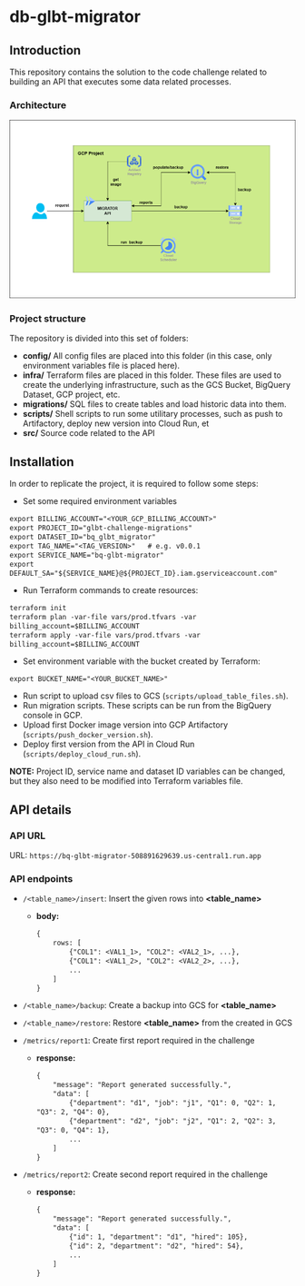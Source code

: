 # db-glbt-migrator

## Introduction
This repository contains the solution to the code challenge related to building an API that executes some data related processes.

### Architecture
![Architecture](diagrams/architecture.png)

### Project structure
The repository is divided into this set of folders:

* **config/** All config files are placed into this folder (in this case, only environment variables file is placed here).
* **infra/** Terraform files are placed in this folder. These files are used to create the underlying infrastructure, such as the GCS Bucket, BigQuery Dataset, GCP project, etc.
* **migrations/** SQL files to create tables and load historic data into them.
* **scripts/** Shell scripts to run some utilitary processes, such as push to Artifactory, deploy new version into Cloud Run, et
* **src/** Source code related to the API

## Installation
In order to replicate the project, it is required to follow some steps:

* Set some required environment variables
```
export BILLING_ACCOUNT="<YOUR_GCP_BILLING_ACCOUNT>"
export PROJECT_ID="glbt-challenge-migrations"
export DATASET_ID="bq_glbt_migrator"
export TAG_NAME="<TAG_VERSION>"   # e.g. v0.0.1
export SERVICE_NAME="bq-glbt-migrator"
export DEFAULT_SA="${SERVICE_NAME}@${PROJECT_ID}.iam.gserviceaccount.com"
```
* Run Terraform commands to create resources:
```
terraform init
terraform plan -var-file vars/prod.tfvars -var billing_account=$BILLING_ACCOUNT
terraform apply -var-file vars/prod.tfvars -var billing_account=$BILLING_ACCOUNT
```
* Set environment variable with the bucket created by Terraform:
```
export BUCKET_NAME="<YOUR_BUCKET_NAME>"
```
* Run script to upload csv files to GCS (`scripts/upload_table_files.sh`).
* Run migration scripts. These scripts can be run from the BigQuery console in GCP.
* Upload first Docker image version into GCP Artifactory (`scripts/push_docker_version.sh`).
* Deploy first version from the API in Cloud Run (`scripts/deploy_cloud_run.sh`).

**NOTE:**  Project ID, service name and dataset ID variables can be changed, but they also need to be modified into Terraform variables file.

## API details

### API URL
URL: `https://bq-glbt-migrator-508891629639.us-central1.run.app`

### API endpoints
* `/<table_name>/insert`: Insert the given rows into **<table_name>**
    * **body:**
      ```
      {
          rows: [
              {"COL1": <VAL1_1>, "COL2": <VAL2_1>, ...},
              {"COL1": <VAL1_2>, "COL2": <VAL2_2>, ...},
              ...
          ]
      }
      ```
      
* `/<table_name>/backup`: Create a backup into GCS for **<table_name>**
* `/<table_name>/restore`: Restore **<table_name>** from the created in GCS
* `/metrics/report1`: Create first report required in the challenge
   * **response:**
     ```
     {
         "message": "Report generated successfully.",
         "data": [
             {"department": "d1", "job": "j1", "Q1": 0, "Q2": 1, "Q3": 2, "Q4": 0},
             {"department": "d2", "job": "j2", "Q1": 2, "Q2": 3, "Q3": 0, "Q4": 1},
             ...
         ]
     }
     ``` 
* `/metrics/report2`: Create second report required in the challenge
   * **response:**
     ```
     {
         "message": "Report generated successfully.",
         "data": [
             {"id": 1, "department": "d1", "hired": 105},
             {"id": 2, "department": "d2", "hired": 54},
             ...
         ]
     }
     ```
   

